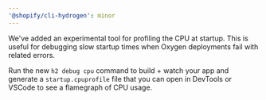 ```yaml
---
'@shopify/cli-hydrogen': minor
---
```


We've added an experimental tool for profiling the CPU at startup. This is useful for debugging slow startup times when Oxygen deployments fail with related errors.

Run the new `h2 debug cpu` command to build + watch your app and generate a `startup.cpuprofile` file that you can open in DevTools or VSCode to see a flamegraph of CPU usage.

